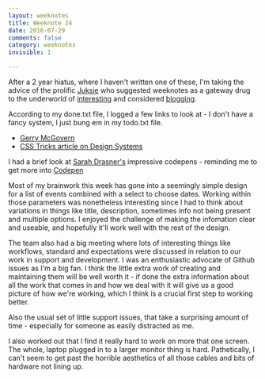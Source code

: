 ```yaml
---
layout: weeknotes
title: Weeknote 24
date: 2016-07-29
comments: false
category: weeknotes
invisible: 1

---
```


After a 2 year hiatus, where I haven't written one of these, I'm taking the advice of the prolific [Juksie](https://twitter.com/jukesie) who suggested weeknotes as a gateway drug to the underworld of [interesting][interest] and considered [blogging][footnotes].

According to my done.txt file, I logged a few links to look at - I don't have a fancy system, I just bung em in my todo.txt file.

- [Gerry McGovern][gerry]
- [CSS Tricks article on Design Systems][tricks]

I had a brief look at [Sarah Drasner's][drasner] impressive codepens - reminding me to get more into [Codepen][codepen]

Most of my brainwork this week has gone into a seemingly simple design for a list of events combined with a select to choose dates. Working within those parameters was nonetheless interesting since I had to think about variations in things like title, description, sometimes info not being present and multiple options. I enjoyed the challenge of making the infomation clear and useable, and hopefully it'll work well with the rest of the design.

The team also had a big meeting where lots of interesting things like workflows, standard and expectations were discussed in relation to our work in support and development. I was an enthusiastic advocate of Github issues as I'm a big fan. I think the little extra work of creating and maintaining them will be well worth it - if done the extra information about all the work that comes in and how we deal with it will give us a good picture of how we're working, which I think is a crucial first step to working better.

Also the usual set of little support issues, that take a surprising amount of time - especially for someone as easily distracted as me.

I also worked out that I find it really hard to work on more that one screen. The whole, laptop plugged in to a larger monitor thing is hard. Pathetically, I can't seem to get past the horrible aesthetics of all those cables and bits of hardware not lining up.

[interest]:https://productforthepeople.xyz/
[footnotes]:https://medium.com/@jukesie/friday-footnotes-8-e368a86038a2#.myxftqppj
[gerry]:http://www.gerrymcgovern.com/new-thinking/testing-not-issue-not-enough-money-or-time
[tricks]:https://css-tricks.com/design-systems-building-future/
[codepen]:http://codepen.io/
[drasner]:http://codepen.io/sdras/
